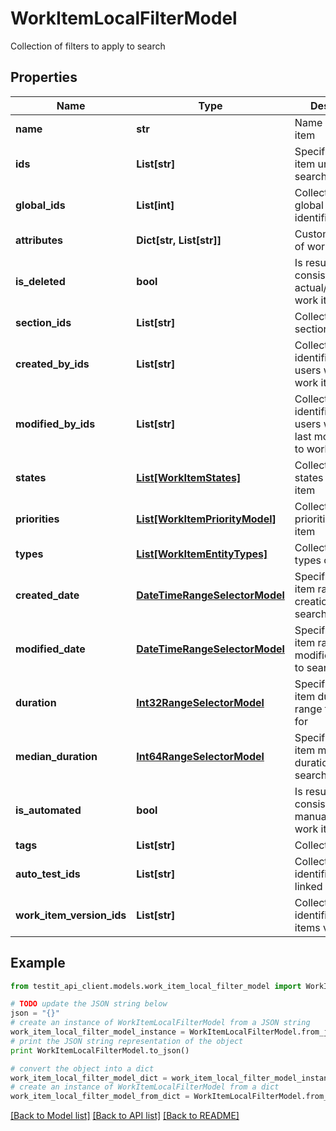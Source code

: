 # WorkItemLocalFilterModel

Collection of filters to apply to search

## Properties
Name | Type | Description | Notes
------------ | ------------- | ------------- | -------------
**name** | **str** | Name of work item | [optional] 
**ids** | **List[str]** | Specifies a work item unique IDs to search for | [optional] 
**global_ids** | **List[int]** | Collection of global (integer) identifiers | [optional] 
**attributes** | **Dict[str, List[str]]** | Custom attributes of work item | [optional] 
**is_deleted** | **bool** | Is result must consist of only actual/deleted work items | [optional] 
**section_ids** | **List[str]** | Collection of section identifiers | [optional] 
**created_by_ids** | **List[str]** | Collection of identifiers of users who created work item | [optional] 
**modified_by_ids** | **List[str]** | Collection of identifiers of users who applied last modification to work item | [optional] 
**states** | [**List[WorkItemStates]**](WorkItemStates.md) | Collection of states of work item | [optional] 
**priorities** | [**List[WorkItemPriorityModel]**](WorkItemPriorityModel.md) | Collection of priorities of work item | [optional] 
**types** | [**List[WorkItemEntityTypes]**](WorkItemEntityTypes.md) | Collection of types of work item | [optional] 
**created_date** | [**DateTimeRangeSelectorModel**](DateTimeRangeSelectorModel.md) | Specifies a work item range of creation date to search for | [optional] 
**modified_date** | [**DateTimeRangeSelectorModel**](DateTimeRangeSelectorModel.md) | Specifies a work item range of last modification date to search for | [optional] 
**duration** | [**Int32RangeSelectorModel**](Int32RangeSelectorModel.md) | Specifies a work item duration range to search for | [optional] 
**median_duration** | [**Int64RangeSelectorModel**](Int64RangeSelectorModel.md) | Specifies a work item median duration range to search for | [optional] 
**is_automated** | **bool** | Is result must consist of only manual/automated work items | [optional] 
**tags** | **List[str]** | Collection of tags | [optional] 
**auto_test_ids** | **List[str]** | Collection of identifiers of linked autotests | [optional] 
**work_item_version_ids** | **List[str]** | Collection of identifiers work items versions. | [optional] 

## Example

```python
from testit_api_client.models.work_item_local_filter_model import WorkItemLocalFilterModel

# TODO update the JSON string below
json = "{}"
# create an instance of WorkItemLocalFilterModel from a JSON string
work_item_local_filter_model_instance = WorkItemLocalFilterModel.from_json(json)
# print the JSON string representation of the object
print WorkItemLocalFilterModel.to_json()

# convert the object into a dict
work_item_local_filter_model_dict = work_item_local_filter_model_instance.to_dict()
# create an instance of WorkItemLocalFilterModel from a dict
work_item_local_filter_model_from_dict = WorkItemLocalFilterModel.from_dict(work_item_local_filter_model_dict)
```
[[Back to Model list]](../README.md#documentation-for-models) [[Back to API list]](../README.md#documentation-for-api-endpoints) [[Back to README]](../README.md)


